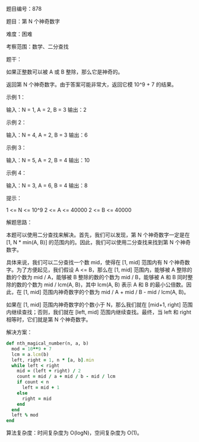 题目编号：878

题目：第 N 个神奇数字

难度：困难

考察范围：数学、二分查找

题干：

如果正整数可以被 A 或 B 整除，那么它是神奇的。

返回第 N 个神奇数字。由于答案可能非常大，返回它模 10^9 + 7 的结果。

示例 1：

输入：N = 1, A = 2, B = 3
输出：2

示例 2：

输入：N = 4, A = 2, B = 3
输出：6

示例 3：

输入：N = 5, A = 2, B = 4
输出：10

示例 4：

输入：N = 3, A = 6, B = 4
输出：8

提示：

1 <= N <= 10^9
2 <= A <= 40000
2 <= B <= 40000

解题思路：

本题可以使用二分查找来解决。首先，我们可以发现，第 N 个神奇数字一定是在 [1, N * min(A, B)] 的范围内的。因此，我们可以使用二分查找来找到第 N 个神奇数字。

具体来说，我们可以二分查找一个数 mid，使得在 [1, mid] 范围内有 N 个神奇数字。为了方便起见，我们假设 A <= B，那么在 [1, mid] 范围内，能够被 A 整除的数的个数为 mid / A，能够被 B 整除的数的个数为 mid / B，能够被 A 和 B 同时整除的数的个数为 mid / lcm(A, B)，其中 lcm(A, B) 表示 A 和 B 的最小公倍数。因此，在 [1, mid] 范围内神奇数字的个数为 mid / A + mid / B - mid / lcm(A, B)。

如果在 [1, mid] 范围内神奇数字的个数小于 N，那么我们就在 [mid+1, right] 范围内继续查找；否则，我们就在 [left, mid] 范围内继续查找。最终，当 left 和 right 相等时，它们就是第 N 个神奇数字。

解决方案：

```ruby
def nth_magical_number(n, a, b)
  mod = 10**9 + 7
  lcm = a.lcm(b)
  left, right = 1, n * [a, b].min
  while left < right
    mid = (left + right) / 2
    count = mid / a + mid / b - mid / lcm
    if count < n
      left = mid + 1
    else
      right = mid
    end
  end
  left % mod
end
```

算法复杂度：时间复杂度为 O(logN)，空间复杂度为 O(1)。